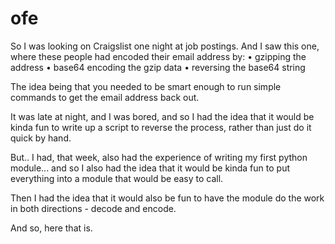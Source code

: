 # ofe
So I was looking on Craigslist one night at job postings. And I saw this one, where these people had encoded their email address by:
 • gzipping the address
 • base64 encoding the gzip data
 • reversing the base64 string

The idea being that you needed to be smart enough to run simple commands to get the email address back out.

It was late at night, and I was bored, and so I had the idea that it would be kinda fun to write up a script to reverse the process, rather than just do it quick by hand.

But.. I had, that week, also had the experience of writing my first python module... and so I also had the idea that it would be kinda fun to put everything into a module that would be easy to call.

Then I had the idea that it would also be fun to have the module do the work in both directions - decode and encode.

And so, here that is.
